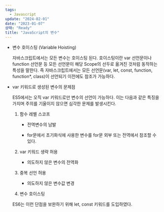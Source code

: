 ```yaml
---
tags:
  - Javascript
update: "2024-02-01"
date: "2023-01-07"
상태: "Ready"
title: "JavaScript의 변수"
---
```

- 변수 호이스팅 (Variable Hoisting)

    자바스크립트에서는 모든 변수는 호이스팅 된다. 호이스팅이란 var 선언문이나 function 선언문 등 모든 선언문이 해당 Scope의 선두로 옮겨진 것처럼 동작하는 특성을 말한다. 즉 자바스크립트에서는 모든 선언문(var, let, const, function, function*, class)이 선언되기 이전에도 참조가 가능하다. 

- var 키워드로 생성된 변수의 문제점

    ES5에서는 오직 var 키워드로만 변수의 선언이 가능하다. 이는 다음과 같은 특징을 가지며 주의를 기울이지 않으면 심각한 문제를 발생시킨다. 

    1. 함수 레벨 스코프

        - 전역변수의 남발

        - for문에서 초기화식에 사용한 변수를 for문 외부 또는 전역에서 참조할 수 있다. 

    1. var 키워드 생략 허용

        - 의도하지 않은 변수의 전역화

    1. 중복 선언 허용

        - 의도하지 않은 변수값 변경

    1. 변수 호이스팅

    ES6는 이런 단점을 보완하기 위해 let, const 키워드를 도입하였다. 

